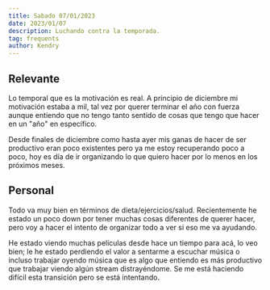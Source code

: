 ```yaml
---
title: Sabado 07/01/2023
date: 2023/01/07
description: Luchando contra la temporada.
tag: frequents
author: Kendry
---
```


## Relevante

Lo temporal que es la motivación es real. A principio de diciembre mi motivación estaba a mil,
tal vez por querer terminar el año con fuerza aunque entiendo que no tengo tanto sentido de
cosas que tengo que hacer en un "año" en específico.

Desde finales de diciembre como hasta ayer mis ganas de hacer de ser productivo eran poco existentes
pero ya me estoy recuperando poco a poco, hoy es día de ir organizando lo que quiero hacer por lo
menos en los próximos meses.

## Personal

Todo va muy bien en términos de dieta/ejercicios/salud. Recientemente he estado un poco down por
tener muchas cosas diferentes de querer hacer, pero voy a hacer el intento de organizar todo
a ver si eso me va ayudando.

He estado viendo muchas películas desde hace un tiempo para acá, lo veo bien; le he estado
perdiendo el valor a sentarme a escuchar música o incluso trabajar oyendo música que es algo que
entiendo es más productivo que trabajar viendo algún stream distrayéndome. Se me está haciendo
difícil esta transición pero se está intentando.
